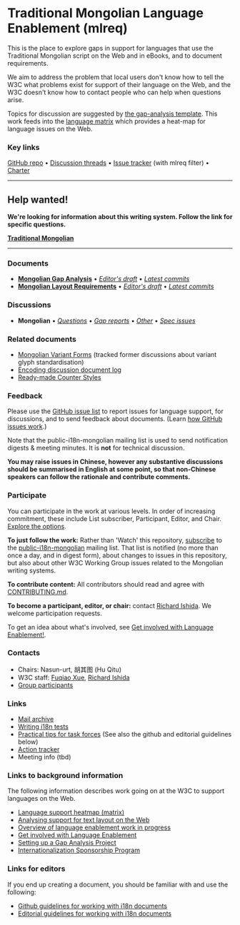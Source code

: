 # Traditional Mongolian Language Enablement (mlreq)

This is the place to explore gaps in support for languages that use the Traditional Mongolian script on the Web and in eBooks, and to document requirements.

We aim to address the problem that local users don't know how to tell the W3C what problems exist for support of their language on the Web, and the W3C doesn't know how to contact people who can help when questions arise.

Topics for discussion are suggested by [the gap-analysis template](https://www.w3.org/International/i18n-activity/templates/gap-analysis/gap-analysis_template.html). This work feeds into the [language matrix](https://www.w3.org/International/typography/gap-analysis/language-matrix.html) which provides a heat-map for language issues on the Web.


### Key links
[GitHub repo](https://github.com/w3c/mlreq) • [Discussion threads](https://github.com/w3c/mlreq/issues) • [Issue tracker](https://www.w3.org/International/i18n-activity/textlayout/?filter=mlreq) (with mlreq filter) • [Charter](https://www.w3.org/International/mlreq/charter/)


---
## Help wanted! ###
**We're looking for information about this writing system. Follow the link for specific questions.**

**[Traditional Mongolian](https://github.com/w3c/mlreq/issues?q=is%3Aissue+is%3Aopen+label%3Aquestion)**

---




### Documents
- [**Mongolian Gap Analysis**](https://www.w3.org/TR/mong-gap) • [*Editor's draft*](https://www.w3.org/International/mlreq/gap-analysis/) • [*Latest commits*](https://github.com/w3c/mlreq/commits/gh-pages/gap-analysis/index.html)
- [**Mongolian Layout Requirements**](https://www.w3.org/TR/mlreq) • [*Editor's draft*](https://www.w3.org/International/mlreq/) • [*Latest commits*](https://github.com/w3c/mlreq/commits/gh-pages/index.html)



### Discussions
- **Mongolian** • [*Questions*](https://github.com/w3c/mlreq/issues?q=is%3Aissue+is%3Aopen+label%3Aquestion)
• [*Gap reports*](https://github.com/w3c/mlreq/labels/doc%3Among)
• [*Other*](https://github.com/w3c/mlreq/issues?q=is%3Aopen+-label%3Aquestion+-label%3Agap) 
• [*Spec issues*](https://github.com/w3c/i18n-activity/issues?q=is%3Aopen+label%3Amlreq+label%3Aspec-type-issue)


### Related documents
- [Mongolian Variant Forms](https://r12a.github.io/mongolian-variants/) (tracked former discussions about variant glyph standardisation)
- [Encoding discussion document log](https://w3c.github.io/mlreq/variants/document-log.html)
- [Ready-made Counter Styles](https://www.w3.org/TR/predefined-counter-styles/)


### Feedback
Please use the [GitHub issue list](https://github.com/w3c/mlreq/issues) to report issues for language support, for discussions, and to send feedback about documents. (Learn [how GitHub issues work](https://www.w3.org/International/i18n-activity/guidelines/issues.html).)

Note that the public-i18n-mongolian mailing list is used to send notification digests & meeting minutes. It is **not** for technical discussion.

**You may raise issues in Chinese, however any substantive discussions should be summarised in English at some point, so that non-Chinese speakers can follow the rationale and contribute comments.**

### Participate
You can participate in the work at various levels. In order of increasing commitment, these include List subscriber, Participant, Editor, and Chair. [Explore the options](https://www.w3.org/International/i18n-drafts/pages/languagedev_participation.html).

**To just follow the work:** Rather than 'Watch' this repository, [subscribe](mailto:public-i18n-mongolian-request@w3.org?subject=subscribe) to the [public-i18n-mongolian](https://lists.w3.org/Archives/Public/public-i18n-arabic/) mailing list. That list is notified (no more than once a day, and in digest form), about changes to issues in this repository, but also about other W3C Working Group issues related to the Mongolian writing systems.

**To contribute content:** All contributors should read and agree with [CONTRIBUTING.md](CONTRIBUTING.md).

**To become a participant, editor, or chair:** contact [Richard Ishida](mailto:ishida@w3.org). We welcome participation requests.

To get an idea about what's involved, see  [Get involved with Language Enablement!](https://www.w3.org/International/i18n-drafts/pages/languagedev_participation). 



### Contacts

- Chairs: Nasun-urt, 胡其图 (Hu Qitu)
- W3C staff: [Fuqiao Xue](mailto:xfq@w3.org), [Richard Ishida](mailto:ishida@w3.org)
- [Group participants](https://www.w3.org/groups/tf/i18n-mlreq/participants)


### Links
- [Mail archive](https://lists.w3.org/Archives/Public/public-i18n-mongolian/)
- [Writing i18n tests](https://github.com/w3c/i18n-activity/wiki/Writing-i18n-tests)
- [Practical tips for task forces](https://www.w3.org/International/i18n-activity/guidelines/process.html) (See also the github and editorial guidelines below)
- [Action tracker](https://www.w3.org/International/groups/mongolian-layout/track/actions/open)
- Meeting info (tbd)


### Links to background information
The following information describes work going on at the W3C to support languages on the Web.
- [Language support heatmap (matrix)](https://www.w3.org/International/typography/gap-analysis/language-matrix.html)
- [Analysing support for text layout on the Web](https://www.w3.org/International/i18n-drafts/nav/languagedev)
- [Overview of language enablement work in progress](https://www.w3.org/International/i18n-drafts/nav/languagedev)
- [Get involved with Language Enablement](https://www.w3.org/International/i18n-drafts/pages/languagedev_participation)
- [Setting up a Gap Analysis Project](https://github.com/w3c/typography/wiki/Setting-up-a-Gap-Analysis-Project)
- [Internationalization Sponsorship Program](https://www.w3.org/International/sponsorship/)


### Links for editors
If you end up creating a document, you should be familiar with and use the following:

- [Github guidelines for working with i18n documents](https://www.w3.org/International/i18n-activity/guidelines/github)
- [Editorial guidelines for working with i18n documents](https://www.w3.org/International/i18n-activity/guidelines/editing)
